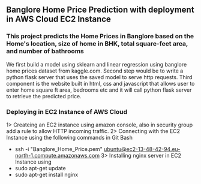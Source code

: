 ## Banglore Home Price Prediction with deployment in AWS Cloud EC2 Instance
### This project predicts the Home Prices in Banglore based on the Home's location, size of home in BHK, total square-feet area, and number of bathrooms

We first build a model using sklearn and linear regression using banglore home prices dataset from kaggle.com.
Second step would be to write a python flask server that uses the saved model to serve http requests. 
Third component is the website built in html, css and javascript that allows user to enter home square ft area, bedrooms etc and it will call python flask server to retrieve the predicted price.

### Deploying in EC2 Instance of AWS Cloud
1> Createing an EC2 instance using amazon console, also in security group add a rule to allow HTTP incoming traffic.
2> Connecting with the EC2 Instance using the following commands in Git Bash
  - ssh -i "Banglore_Home_Price.pem" ubuntu@ec2-13-48-42-94.eu-north-1.compute.amazonaws.com
3> Installing nginx server in EC2 Instance using
  - sudo apt-get update
  - sudo apt-get install nginx
